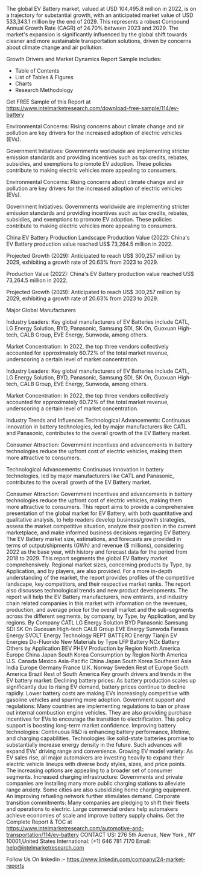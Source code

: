 The global EV Battery market, valued at USD 104,495.8 million in 2022, is on a trajectory for substantial growth, with an anticipated market value of USD 533,343.1 million by the end of 2029. This represents a robust Compound Annual Growth Rate (CAGR) of 24.70% between 2023 and 2029. The market's expansion is significantly influenced by the global shift towards cleaner and more sustainable transportation solutions, driven by concerns about climate change and air pollution.

Growth Drivers and Market Dynamics
Report Sample includes:
- Table of Contents
- List of Tables & Figures
- Charts
- Research Methodology

Get FREE Sample of this Report at https://www.intelmarketresearch.com/download-free-sample/114/ev-battery


Environmental Concerns: Rising concerns about climate change and air pollution are key drivers for the increased adoption of electric vehicles (EVs).

Government Initiatives: Governments worldwide are implementing stricter emission standards and providing incentives such as tax credits, rebates, subsidies, and exemptions to promote EV adoption. These policies contribute to making electric vehicles more appealing to consumers.

Environmental Concerns: Rising concerns about climate change and air pollution are key drivers for the increased adoption of electric vehicles (EVs).

Government Initiatives: Governments worldwide are implementing stricter emission standards and providing incentives such as tax credits, rebates, subsidies, and exemptions to promote EV adoption. These policies contribute to making electric vehicles more appealing to consumers.

China EV Battery Production Landscape
Production Value (2022): China's EV Battery production value reached US$ 73,264.5 million in 2022.

Projected Growth (2029): Anticipated to reach US$ 300,257 million by 2029, exhibiting a growth rate of 20.63% from 2023 to 2029.

Production Value (2022): China's EV Battery production value reached US$ 73,264.5 million in 2022.

Projected Growth (2029): Anticipated to reach US$ 300,257 million by 2029, exhibiting a growth rate of 20.63% from 2023 to 2029.

Major Global Manufacturers

Industry Leaders: Key global manufacturers of EV Batteries include CATL, LG Energy Solution, BYD, Panasonic, Samsung SDI, SK On, Guoxuan High-tech, CALB Group, EVE Energy, Sunwoda, among others.

Market Concentration: In 2022, the top three vendors collectively accounted for approximately 60.72% of the total market revenue, underscoring a certain level of market concentration.

Industry Leaders: Key global manufacturers of EV Batteries include CATL, LG Energy Solution, BYD, Panasonic, Samsung SDI, SK On, Guoxuan High-tech, CALB Group, EVE Energy, Sunwoda, among others.

Market Concentration: In 2022, the top three vendors collectively accounted for approximately 60.72% of the total market revenue, underscoring a certain level of market concentration.

Industry Trends and Influences
Technological Advancements: Continuous innovation in battery technologies, led by major manufacturers like CATL and Panasonic, contributes to the overall growth of the EV Battery market.

Consumer Attraction: Government incentives and advancements in battery technologies reduce the upfront cost of electric vehicles, making them more attractive to consumers.

Technological Advancements: Continuous innovation in battery technologies, led by major manufacturers like CATL and Panasonic, contributes to the overall growth of the EV Battery market.

Consumer Attraction: Government incentives and advancements in battery technologies reduce the upfront cost of electric vehicles, making them more attractive to consumers.
This report aims to provide a comprehensive presentation of the global market for EV Battery, with both quantitative and qualitative analysis, to help readers develop business/growth strategies, assess the market competitive situation, analyze their position in the current marketplace, and make informed business decisions regarding EV Battery.
The EV Battery market size, estimations, and forecasts are provided in terms of output/shipments (GWh) and revenue ($ millions), considering 2022 as the base year, with history and forecast data for the period from 2018 to 2029. This report segments the global EV Battery market comprehensively. Regional market sizes, concerning products by Type, by Application, and by players, are also provided.
For a more in-depth understanding of the market, the report provides profiles of the competitive landscape, key competitors, and their respective market ranks. The report also discusses technological trends and new product developments.
The report will help the EV Battery manufacturers, new entrants, and industry chain related companies in this market with information on the revenues, production, and average price for the overall market and the sub-segments across the different segments, by company, by Type, by Application, and by regions.
By Company
CATL
LG Energy Solution
BYD
Panasonic
Samsung SDI
SK On
Guoxuan High-tech
CALB Group
EVE Energy
Sunwoda
Farasis Energy
SVOLT Energy Technology
REPT BATTERO Energy
Tianjin EV Energies
Do-Fluoride New Materials
by Type
LFP Battery
NCx Battery
Others
by Application
BEV
PHEV
Production by Region
North America
Europe
China
Japan
South Korea
Consumption by Region
North America
U.S.
Canada
Mexico
Asia-Pacific
China
Japan
South Korea
Southeast Asia
India
Europe
Germany
France
U.K.
Norway
Sweden
Rest of Europe
South America
Brazil
Rest of South America
Key growth drivers and trends in the EV battery market:
Declining battery prices: As battery production scales up significantly due to rising EV demand, battery prices continue to decline rapidly. Lower battery costs are making EVs increasingly competitive with gasoline vehicles and spurring more adoption.
Government support and regulations: Many countries are implementing regulations to ban or phase out internal combustion engine vehicles. They are also providing purchase incentives for EVs to encourage the transition to electrification. This policy support is boosting long-term market confidence.
Improving battery technologies: Continuous R&D is enhancing battery performance, lifetime, and charging capabilities. Technologies like solid-state batteries promise to substantially increase energy density in the future. Such advances will expand EVs' driving range and convenience.
Growing EV model variety: As EV sales rise, all major automakers are investing heavily to expand their electric vehicle lineups with diverse body styles, sizes, and price points. The increasing options are appealing to a broader set of consumer segments.
Increased charging infrastructure: Governments and private companies are installing many more public charging stations to alleviate range anxiety. Some cities are also subsidizing home charging equipment. An improving refueling network further stimulates demand.
Corporate transition commitments: Many companies are pledging to shift their fleets and operations to electric. Large commercial orders help automakers achieve economies of scale and improve battery supply chains.
Get the Complete Report & TOC at https://www.intelmarketresearch.com/automotive-and-transportation/114/ev-battery
CONTACT US:
276 5th Avenue, New York , NY 10001,United States
International: (+1) 646 781 7170
Email: help@intelmarketresearch.com

Follow Us On linkedin :- https://www.linkedin.com/company/24-market-reports
